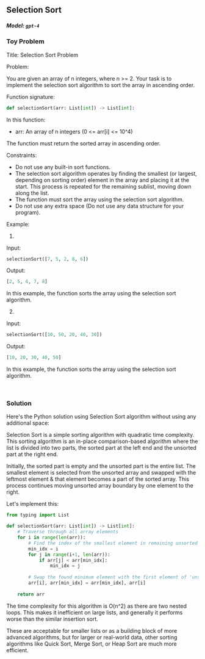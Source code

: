 ## Selection Sort

##### Model: `gpt-4`

### Toy Problem

Title: Selection Sort Problem 

Problem:

You are given an array of n integers, where n >= 2. Your task is to implement the selection sort algorithm to sort the array in ascending order.

Function signature:
```python
def selectionSort(arr: List[int]) -> List[int]:
```

In this function: 
- arr: An array of n integers (0 <= arr[i] <= 10^4)

The function must return the sorted array in ascending order.

Constraints:
- Do not use any built-in sort functions.
- The selection sort algorithm operates by finding the smallest (or largest, depending on sorting order) element in the array and placing it at the start. This process is repeated for the remaining sublist, moving down along the list.
- The function must sort the array using the selection sort algorithm.
- Do not use any extra space (Do not use any data structure for your program).

Example:

1.
Input:
```python
selectionSort([7, 5, 2, 8, 6])
```
Output:
```python
[2, 5, 6, 7, 8]
```
In this example, the function sorts the array using the selection sort algorithm.

2.
Input:
```python
selectionSort([10, 50, 20, 40, 30])
```
Output:
```python
[10, 20, 30, 40, 50]
```
In this example, the function sorts the array using the selection sort algorithm.

</br>


### Solution

Here's the Python solution using Selection Sort algorithm without using any additional space:

Selection Sort is a simple sorting algorithm with quadratic time complexity. This sorting algorithm is an in-place comparison-based algorithm where the list is divided into two parts, the sorted part at the left end and the unsorted part at the right end.

Initially, the sorted part is empty and the unsorted part is the entire list. The smallest element is selected from the unsorted array and swapped with the leftmost element & that element becomes a part of the sorted array. This process continues moving unsorted array boundary by one element to the right.

Let's implement this:

```python
from typing import List

def selectionSort(arr: List[int]) -> List[int]:
    # Traverse through all array elements
    for i in range(len(arr)):
        # Find the index of the smallest element in remaining unsorted array
        min_idx = i
        for j in range(i+1, len(arr)):
            if arr[j] < arr[min_idx]:
                min_idx = j
                
        # Swap the found minimum element with the first element of 'unsorted' part      
        arr[i], arr[min_idx] = arr[min_idx], arr[i]
    
    return arr
```

The time complexity for this algorithm is O(n^2) as there are two nested loops. This makes it inefficient on large lists, and generally it performs worse than the similar insertion sort. 

These are acceptable for smaller lists or as a building block of more advanced algorithms, but for larger or real-world data, other sorting algorithms like Quick Sort, Merge Sort, or Heap Sort are much more efficient.